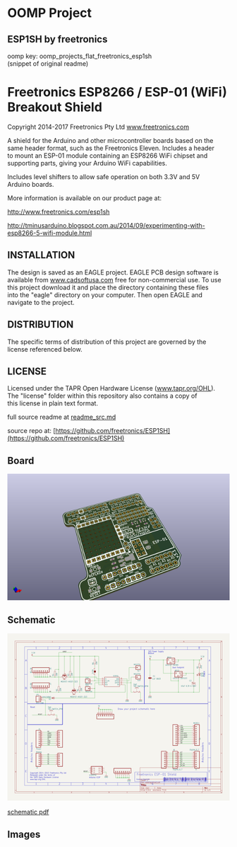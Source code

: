 # OOMP Project  
## ESP1SH  by freetronics  
  
oomp key: oomp_projects_flat_freetronics_esp1sh  
(snippet of original readme)  
  
Freetronics ESP8266 / ESP-01 (WiFi) Breakout Shield  
===================================================  
Copyright 2014-2017 Freetronics Pty Ltd www.freetronics.com    
  
A shield for the Arduino and other microcontroller boards based on the  
same header format, such as the Freetronics Eleven. Includes a header  
to mount an ESP-01 module containing an ESP8266 WiFi chipset and  
supporting parts, giving your Arduino WiFi capabilities.  
  
Includes level shifters to allow safe operation on both 3.3V and 5V  
Arduino boards.  
  
More information is available on our product page at:  
  
  http://www.freetronics.com/esp1sh  
  
http://tminusarduino.blogspot.com.au/2014/09/experimenting-with-esp8266-5-wifi-module.html  
  
INSTALLATION  
------------  
The design is saved as an EAGLE project. EAGLE PCB design software is  
available from www.cadsoftusa.com free for non-commercial use. To use  
this project download it and place the directory containing these files  
into the "eagle" directory on your computer. Then open EAGLE and  
navigate to the project.  
  
  
DISTRIBUTION  
------------  
The specific terms of distribution of this project are governed by the  
license referenced below.  
  
  
LICENSE  
-------  
Licensed under the TAPR Open Hardware License (www.tapr.org/OHL).  
The "license" folder within this repository also contains a copy of  
this license in plain text format.  
  
  full source readme at [readme_src.md](readme_src.md)  
  
source repo at: [https://github.com/freetronics/ESP1SH](https://github.com/freetronics/ESP1SH)  
## Board  
  
[![working_3d.png](working_3d_600.png)](working_3d.png)  
## Schematic  
  
[![working_schematic.png](working_schematic_600.png)](working_schematic.png)  
  
[schematic pdf](working_schematic.pdf)  
## Images  
